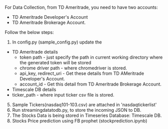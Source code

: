 For Data Collection, from TD Ameritrade, you need to have two accounts:
- TD Ameritrade Developer's Account
- TD Ameritrade Brokerage Account.

Follow the below steps:
1. In config.py (sample_config.py) update the 
- TD Ameritrade details
  - token path - just specify the path in current working directory where
     the generated token will be stored
  - chrome driver path - where chromedriver is stored.
  - api_key, redirect_uri - Get these details from TD AMeritrade Developer's Account.
  - account_id - Get this detail from TD Ameritrade Brokerage Account.
- Timescale DB details
- ticker_path - where input ticker csv file is stored.

5. Sample Tickers(nasdaq101-103.csv) are attached in 'nasdaqtickerlist'
6. Run streamingdatatodb.py, 
   to store the incoming JSON to DB.
7. The Stocks Data is being stored in Timeseries Database: Timescale DB.
8. Stocks Price prediction using FB prophet (stockprediction.ipynb)
